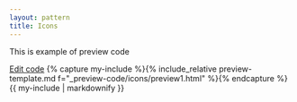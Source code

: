 ```yaml
---
layout: pattern
title: Icons
---
```

<div class="pl-pattern">
This is  example of preview code


<a href=¨¨ target=¨_blank¨>Edit code</a>
{% capture my-include %}{% include_relative preview-template.md f="_preview-code/icons/preview1.html" %}{% endcapture %}
{{ my-include | markdownify }}

</div>